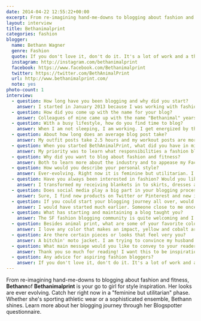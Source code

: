 ```yaml
---
date: 2014-04-22 12:55:22+00:00
excerpt: From re-imagining hand-me-downs to blogging about fashion and fitness, Bethann of Bethanimalprint is your go to girl for style inspiration
layout: interview
title: Bethanimalprint
categories: fashion
blogger:
  name: Bethann Wagner
  genre: Fashion
  quote: If you don't love it, don't do it. It's a lot of work and a thankless endeavor.
  instagram: http://instagram.com/bethanimalprint
  facebook: https://www.facebook.com/Bethanimalprint
  twitter: https://twitter.com/BethAnimalPrint
  url: http://www.bethanimalprint.com/
  note: yes
photo-count: 1
interview:
  - question: How long have you been blogging and why did you start?
    answer: I started in January 2013 because I was working with fashion bloggers on account of my professional role. I wanted to better understand what they do and how they do it. I wanted to have the same challenges they did so I could find ways to overcome those challenges professionally. What surprised me, however, was that I LOVED doing it.
  - question: How did you come up with the name for your blog?
    answer: Colleagues of mine came up with the name "Bethanimal" years ago and I've always had a thing for animal print so I played a little word chemistry and came up with Bethanimal Print.
  - question: With a busy lifestyle, how do you find time to blog?
    answer: When I am not sleeping, I am working. I get energized by the time spent on my blog. It never seems like work to me. The day it starts to feel like work to me (or to my husband who takes my photos) we will call it a day.
  - question: About how long does an average blog post take?
    answer: My outfit posts take 2.5 hours and my workout posts are more in depth, so those take about 3.5 - 4 hours, plus I'm sore for several days afterward.
  - question: When you started BethAnimalPrint, what did you have in mind? Has it stayed pretty true to that original ideal?
    answer: My priority was to learn what responsibilities a fashion blogger has and I have a better idea of that now. At this point, I'm just doing it because it brings a lot of joy to my life by giving me the opportunity to express myself and build community. Now that I am familiar with the landscape, my goals have expanded and I want to help women, especially other moms, find pieces that work for their lifestyles and budgets. I hope to inspire at least one person to feel confident with their existing wardrobe. Chances are that most women have some fun, eclectic pieces in their closet which can be repurposed for new life.
  - question: Why did you want to blog about fashion and fitness?
    answer: Both to learn more about the industry and to appease my Facebook friends who would post "where did you get that?" or "what is your workout routine?" on my photos. Granted, most of them don't care.
  - question: How would you describe your personal style?
    answer: Ever-evolving. Right now it is feminine but utilitarian. I'm at this point in my life where clothes need it to be functional so I can chase my 2-year-old when she tries to run toward traffic. The feminine part comes from having my daughter as well. I used to scoff at full skirts and pink, but now I get it. They are simply whimsical.
  - question: Have you always been interested in fashion? Would you like to explore any other aspects of the industry?
    answer: I transformed my receiving blankets in to skirts, dresses and hats when I was a toddler. We didn't have a lot of money when I was growing up, so I updated hand-me-downs from friends and family with new buttons or a more modern neckline. I studied Fashion Merchandising in college and am totally interested in most aspects of the industry. Right now I am working with fashion vloggers and brands at YouTube.
  - question: Does social media play a big part in your blogging process?
    answer: Sure, I find new products on Twitter or Pinterest and new influencers on Instagram weekly. All of that plays a role in how my own style will evolve and how much time I have to post... Instagram can take hours out of my week!
  - question: If you could start your blogging journey all over, would you change anything?
    answer: I would have started much earlier. Someone close to me once said "it is really difficult to be the best when you are playing catch up" and that resonated with me because the competitive side of me wants to be really good at this even though the rest of me would do this even if nobody read it.
  - question: What has starting and maintaining a blog taught you?
    answer: The SF fashion blogging community is quite welcoming and I've been fortunate to make a few strong relationship with successful and admirable women from blogging. I never knew I could build community this way.
  - question: Besides animal print, what are some of your favorite colors and patterns to wear?
    answer: I love any color that makes an impact, yellow and cobalt are my favorite right now.
  - question: Are there certain pieces or looks that feel very you?
    answer: A bitchin' moto jacket. I am trying to convince my husband to bless me pulling the trigger on a black one (it's absurdly overpriced). They immediately make any outfit so much cooler.
  - question: What main message would you like to convey to your readers?
    answer: Thank you so much for reading! I want this to be inspirational to you no matter what stage of life you are in and I hope this blog empowers you to wear and do anything you want.
  - question: Any advice for aspiring fashion bloggers?
    answer: If you don't love it, don't do it. It's a lot of work and a thankless endeavor.
---
```


From re-imagining hand-me-downs to blogging about fashion and fitness, **Bethann**of **Bethanimalprint** is your go to girl for style inspiration. Her looks are ever evolving. Catch her right now in a "feminine but utilitarian" phase. Whether she's sporting athletic wear or a sophisticated ensemble, Bethann shines. Learn more about her blogging journey through her Blogspotter questionnaire.